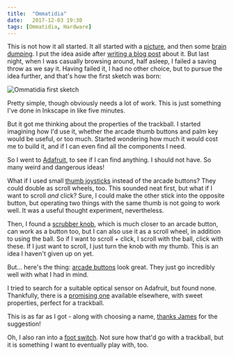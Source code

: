 ```yaml
---
title:  "Ommatidia"
date:   2017-12-03 19:30
tags: [Ommatidia, Hardware]
---
```


This is not how it all started. It all started with a [picture][imgur:ltrac-wood], and then some [brain dumping][m:ommatidia-beginning]. I put the idea aside after [writing a blog post][a:trackball-quest] about it. But last night, when I was casually browsing around, half asleep, I failed a saving throw as we say it. Having failed it, I had no other choice, but to pursue the idea further, and that's how the first sketch was born:

 ![Ommatidia first sketch](/assets/asylum/images/posts/ommatidia/ommatidia-sketch-20171202.svg)

 [imgur:ltrac-wood]: https://imgur.com/a/hAOC8
 [m:ommatidia-beginning]: https://trunk.mad-scientist.club/@algernon/98969608858699528
 [a:trackball-quest]: /blog/2017/11/15/quest-for-the-perfect-trackball/

Pretty simple, though obviously needs a lot of work. This is just something I've done in Inkscape in like five minutes.

But it got me thinking about the properties of the trackball. I started imagining how I'd use it, whether the arcade thumb buttons and palm key would be useful, or too much. Started wondering how much it would cost me to build it, and if I can even find all the components I need.

So I went to [Adafruit][adafruit], to see if I can find anything. I should not have. So many weird and dangerous ideas!

 [adafruit]: https://www.adafruit.com/

What if I used small [thumb joysticks](https://www.adafruit.com/product/512) instead of the arcade buttons? They could double as scroll wheels, too. This sounded neat first, but what if I want to scroll *and* click? Sure, I could make the other stick into the opposite button, but operating two things with the same thumb is not going to work well. It was a useful thought experiment, nevertheless.

Then, I found a [scrubber knob](https://www.adafruit.com/product/2055), which is much closer to an arcade button, can work as a button too, but I can also use it as a scroll wheel, in addition to using the ball. So if I want to scroll + click, I scroll with the ball, click with these. If I just want to scroll, I just turn the knob with my thumb. This is an idea I haven't given up on yet.

But... here's the thing: [arcade buttons](https://www.adafruit.com/product/471) look great. They just go incredibly well with what I had in mind.

I tried to search for a suitable optical sensor on Adafruit, but found none. Thankfully, there is a [promising one][adns-9800] available elsewhere, with sweet properties, perfect for a trackball.

 [adns-9800]: https://www.tindie.com/products/jkicklighter/adns-9800-laser-motion-sensor/

This is as far as I got - along with choosing a name, [thanks James][f:ommatidia] for the suggestion!

 [f:ommatidia]: https://mastodon.social/@jamesnvc/99107076789456072

Oh, I also ran into a [foot switch](https://www.dafruit.com/product/423). Not sure how that'd go with a trackball, but it is something I want to eventually play with, too.
